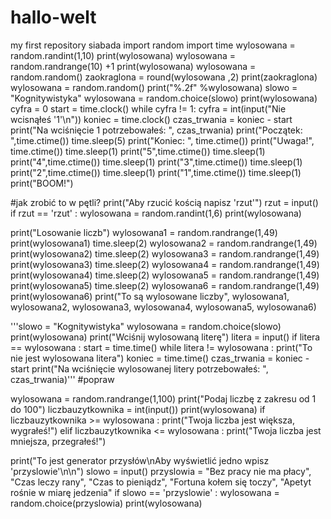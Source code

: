 # hallo-welt
my first repository
siabada
import random
import time
wylosowana = random.randint(1,10)
print(wylosowana)
wylosowana = random.randrange(10) +1
print(wylosowana)
wylosowana = random.random()
zaokraglona = round(wylosowana ,2)
print(zaokraglona)
wylosowana = random.random()
print("%.2f" %wylosowana)
slowo = "Kognitywistyka"
wylosowana = random.choice(slowo)
print(wylosowana)
cyfra = 0
start = time.clock()
while cyfra != 1:
    cyfra = int(input("Nie wcisnąłeś '1'\n"))
koniec = time.clock()
czas_trwania = koniec - start
print("Na wciśnięcie 1 potrzebowałeś: ", czas_trwania)
print("Początek: ",time.ctime())
time.sleep(5)
print("Koniec: ", time.ctime())
print("Uwaga!", time.ctime())
time.sleep(1)
print("5",time.ctime())
time.sleep(1)
print("4",time.ctime())
time.sleep(1)
print("3",time.ctime())
time.sleep(1)
print("2",time.ctime())
time.sleep(1)
print("1",time.ctime())
time.sleep(1)
print("BOOM!")

#jak zrobić to w pętli?
print("Aby rzucić kością napisz 'rzut'")
rzut = input()
if rzut == 'rzut' :
    wylosowana = random.randint(1,6)
    print(wylosowana)


print("Losowanie liczb")
wylosowana1 = random.randrange(1,49)
print(wylosowana1)
time.sleep(2)
wylosowana2 = random.randrange(1,49)
print(wylosowana2)
time.sleep(2)
wylosowana3 = random.randrange(1,49)
print(wylosowana3)
time.sleep(2)
wylosowana4 = random.randrange(1,49)
print(wylosowana4)
time.sleep(2)
wylosowana5 = random.randrange(1,49)
print(wylosowana5)
time.sleep(2)
wylosowana6 = random.randrange(1,49)
print(wylosowana6)
print("To są wylosowane liczby", wylosowana1, wylosowana2, wylosowana3, wylosowana4, wylosowana5, wylosowana6)

'''slowo = "Kognitywistyka"
wylosowana = random.choice(slowo)
print(wylosowana)
print("Wciśnij wylosowaną literę")
litera = input()
if litera == wylosowana :
    start = time.time()
    while litera != wylosowana :
        print("To nie jest wylosowana litera")
    koniec = time.time()
    czas_trwania = koniec - start
    print("Na wciśnięcie wylosowanej litery potrzebowałeś: ", czas_trwania)'''
#popraw


wylosowana = random.randrange(1,100)
print("Podaj liczbę z zakresu od 1 do 100")
liczbauzytkownika = int(input())
print(wylosowana)
if liczbauzytkownika >= wylosowana :
    print("Twoja liczba jest większa, wygrałeś!")
elif liczbauzytkownika <= wylosowana :
    print("Twoja liczba jest mniejsza, przegrałeś!")

print("To jest generator przysłów\nAby wyświetlić jedno wpisz 'przyslowie'\n\n")
slowo = input()
przyslowia = "Bez pracy nie ma płacy", "Czas leczy rany", "Czas to pieniądz", "Fortuna kołem się toczy", "Apetyt rośnie w miarę jedzenia"
if slowo == 'przyslowie' :
    wylosowana = random.choice(przyslowia)
    print(wylosowana)
